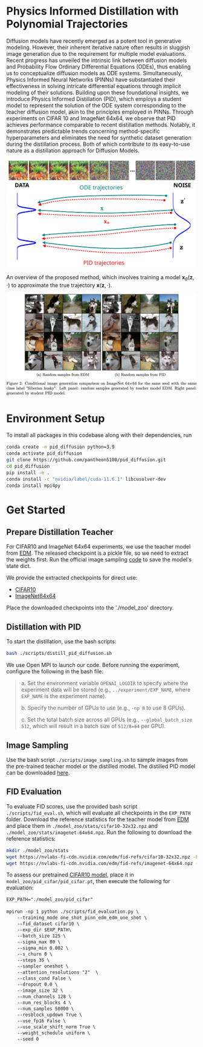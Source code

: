 # Physics Informed Distillation with Polynomial Trajectories

Diffusion models have recently emerged as a potent tool in generative modeling. However, their inherent iterative nature often results in sluggish image generation due to the requirement for multiple model evaluations. Recent progress has unveiled the intrinsic link between diffusion models and Probability Flow Ordinary Differential Equations (ODEs), thus enabling us to conceptualize diffusion models as ODE systems. Simultaneously, Physics Informed Neural Networks (PINNs) have substantiated their effectiveness in solving intricate differential equations through implicit modeling of their solutions. Building upon these foundational insights, we introduce Physics Informed Distillation (PID), which employs a student model to represent the solution of the ODE system corresponding to the teacher diffusion model, akin to the principles employed in PINNs. Through experiments on CIFAR 10 and ImageNet 64x64, we observe that PID achieves performance comparable to recent distillation methods. Notably, it demonstrates predictable trends concerning method-specific hyperparameters and eliminates the need for synthetic dataset generation during the distillation process. Both of which contribute to its easy-to-use nature as a distillation approach for Diffusion Models.

![teaser](assets/overview.svg)

An overview of the proposed method, which involves training a model $\mathbf{x}_{\theta}(\mathbf{z}, \cdot )$ to approximate the true trajectory $\mathbf{x}(\mathbf{z}, \cdot )$.

![teaser](assets/imagenet64.png)


# Environment Setup

To install all packages in this codebase along with their dependencies, run
```sh
conda create -n pid_diffusion python=3.9
conda activate pid_diffusion
git clone https://github.com/pantheon5100/pid_diffusion.git
cd pid_diffusion
pip install -e .
conda install -c "nvidia/label/cuda-11.6.1" libcusolver-dev
conda install mpi4py

```

# Get Started

## Prepare Distillation Teacher
For CIFAR10 and ImageNet 64x64 experiments, we use the teacher model from [EDM](https://github.com/NVlabs/edm). The released checkpoint is a pickle file, so we need to extract the weights first. Run the official image sampling [code](https://github.com/NVlabs/edm/blob/main/generate.py) to save the model's state dict.

We provide the extracted checkpoints for direct use:
- [CIFAR10](https://drive.google.com/file/d/1UT72TxuDcJ6F54fsBgDZDVYix1sS8vKd/view?usp=sharing)
- [ImageNet64x64](https://drive.google.com/file/d/1sKFMEk48BHb7x7FJpPHsLxTGyIhgpCOm/view?usp=sharing)

Place the downloaded checkpoints into the './model_zoo' directory.

## Distillation with PID
To start the distillation, use the bash scripts:
```sh
bash ./scripts/distill_pid_diffusion.sh
```

We use Open MPI to launch our code. Before running the experiment, configure the following in the bash file:

> a. Set the environment variable `OPENAI_LOGDIR` to specify where the experiment data will be stored (e.g., `../experiment/EXP_NAME`, where `EXP_NAME` is the experiment name).
>
> b. Specify the number of GPUs to use (e.g., `-np 8` to use 8 GPUs).
> 
> c. Set the total batch size across all GPUs (e.g., `--global_batch_size 512`, which will result in a batch size of `512/8=64` per GPU).

## Image Sampling
Use the bash script `./scripts/image_sampling.sh` to sample images from the pre-trained teacher model or the distilled model. The distilled PID model can be downloaded [here](https://drive.google.com/drive/folders/1rOmGWPyfhaVr6nfbVzJ8Xruk2ePWu1XE?usp=sharing).

## FID Evaluation
To evaluate FID scores, use the provided bash script `./scripts/fid_eval.sh`, which will evaluate all checkpoints in the `EXP_PATH` folder. Download the reference statistics for the teacher model from [EDM](https://nvlabs-fi-cdn.nvidia.com/edm/fid-refs/) and place them in `./model_zoo/stats/cifar10-32x32.npz` and `./model_zoo/stats/imagenet-64x64.npz`. Run the following to download the reference statistics:
```sh
mkdir ./model_zoo/stats
wget https://nvlabs-fi-cdn.nvidia.com/edm/fid-refs/cifar10-32x32.npz -P ./model_zoo/stats
wget https://nvlabs-fi-cdn.nvidia.com/edm/fid-refs/imagenet-64x64.npz -o ./model_zoo/stats/imagenet-64x64.npz
```

To assess our pretrained [CIFAR10 model](https://drive.google.com/file/d/1uhJnW-vbdheHIMX2NyoqW921-f9VTuYI/view?usp=sharing), place it in `model_zoo/pid_cifar/pid_cifar.pt`, then execute the following for evaluation:
```
EXP_PATH="./model_zoo/pid_cifar"

mpirun -np 1 python ./scripts/fid_evaluation.py \
    --training_mode one_shot_pinn_edm_edm_one_shot \
    --fid_dataset cifar10 \
    --exp_dir $EXP_PATH\
    --batch_size 125 \
    --sigma_max 80 \
    --sigma_min 0.002 \
    --s_churn 0 \
    --steps 35 \
    --sampler oneshot \
    --attention_resolutions "2"  \
    --class_cond False \
    --dropout 0.0 \
    --image_size 32 \
    --num_channels 128 \
    --num_res_blocks 4 \
    --num_samples 50000 \
    --resblock_updown True \
    --use_fp16 False \
    --use_scale_shift_norm True \
    --weight_schedule uniform \
    --seed 0
```
